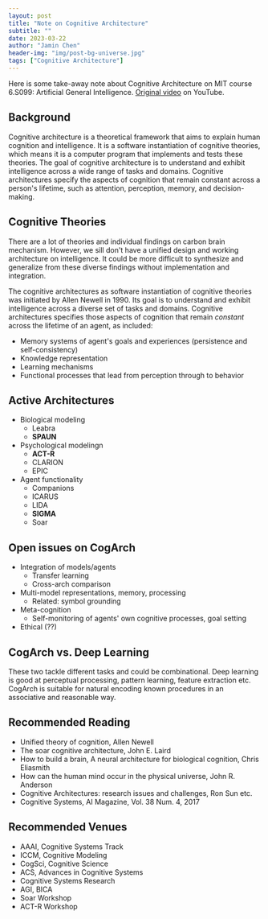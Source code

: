 ```yaml
---
layout: post
title: "Note on Cognitive Architecture"
subtitle: ""
date: 2023-03-22
author: "Jamin Chen"
header-img: "img/post-bg-universe.jpg"
tags: ["Cognitive Architecture"]
---
```


Here is some take-away note about Cognitive Architecture on MIT course 6.S099: Artificial General Intelligence. [Original video](https://www.youtube.com/watch?v=bfO4EkoGh40) on YouTube.

## Background

Cognitive architecture is a theoretical framework that aims to explain human cognition and intelligence. It is a software instantiation of cognitive theories, which means it is a computer program that implements and tests these theories. The goal of cognitive architecture is to understand and exhibit intelligence across a wide range of tasks and domains. Cognitive architectures specify the aspects of cognition that remain constant across a person's lifetime, such as attention, perception, memory,
and decision-making.

## Cognitive Theories

There are a lot of theories and individual findings on carbon brain mechanism. However, we sill don't have a unified design and working architecture on intelligence. It could be more difficult to synthesize and generalize from these diverse findings without implementation and integration.

The cognitive architectures as software instantiation of cognitive theories was initiated by Allen Newell in 1990. Its goal is to understand and exhibit intelligence across a diverse set of tasks and domains. Cognitive architectures specifies those aspects of cognition that remain *constant* across the lifetime of an agent, as included:

* Memory systems of agent's goals and experiences (persistence and self-consistency)
* Knowledge representation
* Learning mechanisms
* Functional processes that lead from perception through to behavior

## Active Architectures

* Biological modeling
  * Leabra
  * **SPAUN**
* Psychological modelingn
  * **ACT-R**
  * CLARION
  * EPIC
* Agent functionality
  * Companions
  * ICARUS
  * LIDA
  * **SIGMA**
  * Soar

## Open issues on CogArch

* Integration of models/agents
  * Transfer learning
  * Cross-arch comparison
* Multi-model representations, memory, processing
  * Related: symbol grounding
* Meta-cognition
  * Self-monitoring of agents' own cognitive processes, goal setting
* Ethical (??)

## CogArch vs. Deep Learning

These two tackle different tasks and could be combinational. Deep learning is good at perceptual processing, pattern learning, feature extraction etc. CogArch is suitable for natural encoding known procedures in an associative and reasonable way.

## Recommended Reading

* Unified theory of cognition, Allen Newell
* The soar cognitive architecture, John E. Laird
* How to build a brain, A neural architecture for biological cognition, Chris Eliasmith
* How can the human mind occur in the physical universe, John R. Anderson
* Cognitive Architectures: research issues and challenges, Ron Sun etc.
* Cognitive Systems, AI Magazine, Vol. 38 Num. 4, 2017

## Recommended Venues

* AAAI, Cognitive Systems Track
* ICCM, Cognitive Modeling
* CogSci, Cognitive Science
* ACS, Advances in Cognitive Systems
* Cognitive Systems Research
* AGI, BICA
* Soar Workshop
* ACT-R Workshop
